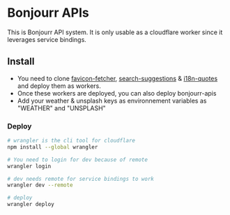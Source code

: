 # Bonjourr APIs
This is Bonjourr API system. It is only usable as a cloudflare worker since it leverages service bindings.

## Install

- You need to clone [favicon-fetcher](https://github.com/victrme/favicon-fetcher), [search-suggestions](https://github.com/victrme/search-suggestions) & [i18n-quotes](https://github.com/victrme/i18n-quotes) and deploy them as workers.
- Once these workers are deployed, you can also deploy bonjourr-apis
- Add your weather & unsplash keys as environnement variables as "WEATHER" and "UNSPLASH"

### Deploy
```bash
# wrangler is the cli tool for cloudflare
npm install --global wrangler

# You need to login for dev because of remote
wrangler login

# dev needs remote for service bindings to work
wrangler dev --remote

# deploy
wrangler deploy
```
